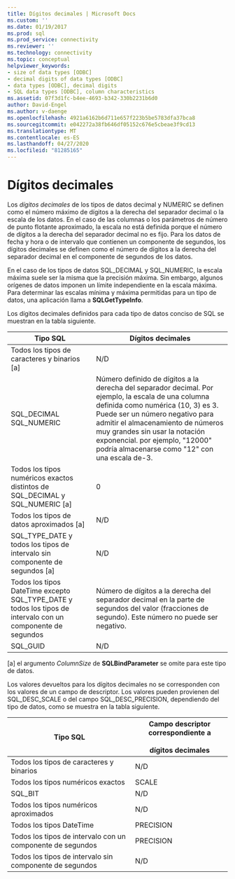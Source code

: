 ```yaml
---
title: Dígitos decimales | Microsoft Docs
ms.custom: ''
ms.date: 01/19/2017
ms.prod: sql
ms.prod_service: connectivity
ms.reviewer: ''
ms.technology: connectivity
ms.topic: conceptual
helpviewer_keywords:
- size of data types [ODBC]
- decimal digits of data types [ODBC]
- data types [ODBC], decimal digits
- SQL data types [ODBC], column characteristics
ms.assetid: 07f3d1fc-b4ee-4693-b342-330b2231b6d0
author: David-Engel
ms.author: v-daenge
ms.openlocfilehash: 4921a6162b6d711e657f223b5be5783dfa37bca8
ms.sourcegitcommit: e042272a38fb646df05152c676e5cbeae3f9cd13
ms.translationtype: MT
ms.contentlocale: es-ES
ms.lasthandoff: 04/27/2020
ms.locfileid: "81285165"
---
```

# <a name="decimal-digits"></a>Dígitos decimales
Los *dígitos decimales* de los tipos de datos decimal y NUMERIC se definen como el número máximo de dígitos a la derecha del separador decimal o la escala de los datos. En el caso de las columnas o los parámetros de número de punto flotante aproximado, la escala no está definida porque el número de dígitos a la derecha del separador decimal no es fijo. Para los datos de fecha y hora o de intervalo que contienen un componente de segundos, los dígitos decimales se definen como el número de dígitos a la derecha del separador decimal en el componente de segundos de los datos.  
  
 En el caso de los tipos de datos SQL_DECIMAL y SQL_NUMERIC, la escala máxima suele ser la misma que la precisión máxima. Sin embargo, algunos orígenes de datos imponen un límite independiente en la escala máxima. Para determinar las escalas mínima y máxima permitidas para un tipo de datos, una aplicación llama a **SQLGetTypeInfo**.  
  
 Los dígitos decimales definidos para cada tipo de datos conciso de SQL se muestran en la tabla siguiente.  
  
|Tipo SQL|Dígitos decimales|  
|--------------|--------------------|  
|Todos los tipos de caracteres y binarios [a]|N/D|  
|SQL_DECIMAL<br />SQL_NUMERIC|Número definido de dígitos a la derecha del separador decimal. Por ejemplo, la escala de una columna definida como numérica (10, 3) es 3. Puede ser un número negativo para admitir el almacenamiento de números muy grandes sin usar la notación exponencial. por ejemplo, "12000" podría almacenarse como "12" con una escala de-3.|  
|Todos los tipos numéricos exactos distintos de SQL_DECIMAL y SQL_NUMERIC [a]|0|  
|Todos los tipos de datos aproximados [a]|N/D|  
|SQL_TYPE_DATE y todos los tipos de intervalo sin componente de segundos [a]|N/D|  
|Todos los tipos DateTime excepto SQL_TYPE_DATE y todos los tipos de intervalo con un componente de segundos|Número de dígitos a la derecha del separador decimal en la parte de segundos del valor (fracciones de segundo). Este número no puede ser negativo.|  
|SQL_GUID|N/D|  
  
 [a] el argumento *ColumnSize* de **SQLBindParameter** se omite para este tipo de datos.  
  
 Los valores devueltos para los dígitos decimales no se corresponden con los valores de un campo de descriptor. Los valores pueden provienen del SQL_DESC_SCALE o del campo SQL_DESC_PRECISION, dependiendo del tipo de datos, como se muestra en la tabla siguiente.  
  
|Tipo SQL|Campo descriptor correspondiente a<br /><br /> dígitos decimales|  
|--------------|----------------------------------------------------------|  
|Todos los tipos de caracteres y binarios|N/D|  
|Todos los tipos numéricos exactos|SCALE|  
|SQL_BIT|N/D|  
|Todos los tipos numéricos aproximados|N/D|  
|Todos los tipos DateTime|PRECISION|  
|Todos los tipos de intervalo con un componente de segundos|PRECISION|  
|Todos los tipos de intervalo sin componente de segundos|N/D|

